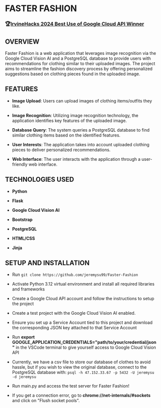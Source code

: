 

# FASTER FASHION

### 🏆[IrvineHacks 2024 Best Use of Google Cloud API Winner](https://devpost.com/software/faster-fashion) 

## OVERVIEW

Faster Fashion is a web application that leverages image recognition via the Google Cloud Vision AI and a PostgreSQL database to provide users with recommendations for clothing similar to their uploaded images. The project aims to streamline the fashion discovery process by offering personalized suggestions based on clothing pieces found in the uploaded image.

## FEATURES

- **Image Upload**: Users can upload images of clothing items/outfits they like.
  
- **Image Recognition**: Utilizing image recognition technology, the application identifies key features of the uploaded image.

- **Database Query**: The system queries a PostgreSQL database to find similar clothing items based on the identified features.

- **User Interests**: The application takes into account uploaded clothing pieces to deliver personalized recommendations.

- **Web Interface**: The user interacts with the application through a user-friendly web interface.

## TECHNOLOGIES USED

- **Python**

- **Flask**
  
- **Google Cloud Vision AI**

- **Bootstrap**

- **PostgreSQL**

- **HTML/CSS**
  
- **Jinja**

## SETUP AND INSTALLATION

- Run `git clone https://github.com/jeremysu99/Faster-Fashion`

- Activate Python 3.12 virtual environment and install all required libraries and frameworks

- Create a Google Cloud API account and follow the instructions to setup the project

- Create a test project with the Google Cloud Vision AI enabled.

- Ensure you set up a Service Account tied to this project and download the corresponding JSON key attached to that Service Account

- Run **export GOOGLE_APPLICATION_CREDENTIALS="path/to/your/credential/json"** in the VSCode terminal to give yourself access to Google Cloud Vision API

- Currently, we have a csv file to store our database of clothes to avoid hassle, but if you wish to view the original database, connect to the PostgreSQL database with:
  `psql -h 47.152.33.67 -p 5432 -U jeremysu -d jeremysu`

- Run main.py and access the test server for Faster Fashion!

- If you get a connection error, go to **chrome://net-internals/#sockets** and click on "Flush socket pools".
